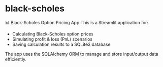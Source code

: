 # black-scholes
📊 Black-Scholes Option Pricing App
This is a Streamlit application for:
- Calculating Black-Scholes option prices
- Simulating profit & loss (PnL) scenarios
- Saving calculation results to a SQLite3 database

The app uses the SQLAlchemy ORM to manage and store input/output data efficiently.